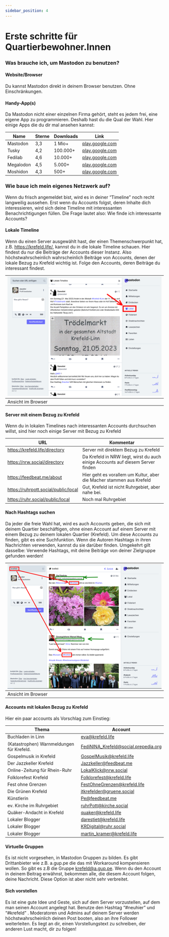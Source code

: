 ```yaml
---
sidebar_position: 4
---
```


Erste schritte für Quartierbewohner.Innen
=========================================

### Was brauche ich, um Mastodon zu benutzen?

#### Website/Browser

Du kannst Mastodon direkt in deinem Browser benutzen. Ohne Einschränkungen.

#### Handy-App(s)

Da Mastodon nicht einer einzelnen Firma gehört, steht es jedem frei, eine eigene App zu programmieren. Deshalb hast du die Qual der Wahl. Hier einige Apps die du dir mal ansehen kannst:

| Name      | Sterne | Downloads | Link |
|-----------|--------|-----------|------|
| Mastodon  | 3,3    | 1 Mio+    | [play.google.com](https://play.google.com/store/apps/details?id=org.joinmastodon.android)    |
| Tusky     | 4,2    | 100.000+  | [play.google.com](https://play.google.com/store/apps/details?id=com.keylesspalace.tusky)     |
| Fedilab   | 4,6    | 10.000+   | [play.google.com](https://play.google.com/store/apps/details?id=app.fedilab.android)         |
| Megalodon | 4,5    | 5.000+    | [play.google.com](https://play.google.com/store/apps/details?id=org.joinmastodon.android.sk) |
| Moshidon  | 4,3    | 500+      | [play.google.com](https://play.google.com/store/apps/details?id=org.joinmastodon.android.moshinda) |


### Wie baue ich mein eigenes Netzwerk auf?

Wenn du frisch angemeldet bist, wird es in deiner “Timeline” noch recht langweilig aussehen. Erst wenn du Accounts folgst, deren Inhalte dich interessieren, wird sich deine Timeline mit interessanten Benachrichtigungen füllen. Die Frage lautet also: Wie finde ich interessante Accounts?

#### Lokale Timeline

Wenn du einen Server ausgewählt hast, der einen Themenschwerpunkt hat, z.B. https://krefeld.life/, kannst du in die lokale Timeline schauen. Hier findest du nur die Beiträge der Accounts dieser Instanz. Also höchstwahrscheinlich wahrscheinlich Beiträge von Accounts, denen der lokale Bezug zu Krefeld wichtig ist. Folge den Accounts, deren Beiträge du interessant findest.

| ![local timeline](pics/local-timeline.png)|
|----------------------------------------------|
| Ansicht im Browser                           |

#### Server mit einem Bezug zu Krefeld

Wenn du in lokalen Timelines nach interessanten Accounts durchsuchen willst, sind hier noch einige Server mit Bezug zu Krefeld

| URL                                  | Kommentar |
|--------------------------------------|-----------|
| https://krefeld.life/directory       | Server mit direktem Bezug zu Krefeld |
| https://nrw.social/directory         | Da Krefeld in NRW liegt, wirst du auch einige Accounts auf diesem Server finden |
| https://feedbeat.me/about            | Hier geht es vorallem um Kultur, aber die Macher stammen aus Krefeld |
| https://ruhrpott.social/public/local | Gut, Krefeld ist nicht Ruhrgebiet, aber nahe bei. |
| https://ruhr.social/public/local     | Noch mal Ruhrgebiet |

#### Nach Hashtags suchen

Da jeder die freie Wahl hat, wird es auch Accounts geben, die sich mit deinem Quartier beschäftigen, ohne einen Account auf einem Server mit einem Bezug zu deinem lokalen Quartier (Krefeld). Um diese Accounts zu finden, gibt es eine Suchfunktion. Wenn die Autoren Hashtags in ihren Nachrichten verwenden, kannst du sie darüber finden. Umgekehrt gilt dasselbe: Verwende Hashtags, mit deine Beiträge von deiner Zielgruppe gefunden werden!

| ![local timeline](pics/hashtags.png)|
|----------------------------------------------|
| Ansicht im Browser                           |


#### Accounts mit lokalen Bezug zu Krefeld

Hier ein paar accounts als Vorschlag zum Einstieg:

| Thema                                     | Account                              |
|-------------------------------------------|--------------------------------------|
| Buchladen in Linn                         | eva@krefeld.life                     |
| (Katastrophen) Warnmeldungen für Krefeld. | FediNINA_Krefeld@social.prepedia.org |
| Gospelmusik in Krefeld                    | GospelMusik@krefeld.life             |
| Der Jazzkeller Krefeld                    | Jazzkeller@feedbeat.me               |
| Online-Zeitung für Rhein-Ruhr             | LokalKlick@nrw.social                |
| Folklorefest Krefeld                      | Folklorefest@krefeld.life            |
| Fest ohne Grenzen                         | FestOhneGrenzen@krefeld.life         |
| Die Grünen Krefeld                        | jtkrefelder@gruene.social            |
| Künstlerin                                | Pe@feedbeat.me                       |
| ev. Kirche im Ruhrgebiet                  | ruhrPott@kirche.social               |
| Quäker-Andacht in Krefeld                 | quaker@krefeld.life                  |
| Lokaler Blogger                           | darestiet@krefeld.life               |
| Lokaler Blogger                           | KRDigital@ruhr.social                |
| Lokaler Blogger                           | martin_kramer@krefeld.life           |

#### Virtuelle Gruppen

Es ist nicht vorgesehen, in Mastodon Gruppen zu bilden. Es gibt Drittanbieter wie z.B. a.gup.pe die das mit Workaround kompensieren wollen. So gibt es z.B die Gruppe krefeld@a.gup.pe. Wenn du den Account in deinem Beitrag erwähnst, bekommen alle, die diesem Account folgen, deine Nachricht. Diese Option ist aber nicht sehr verbreitet.

#### Sich vorstellen

Es ist eine gute Idee und Geste, sich auf dem Server vorzustellen, auf dem man seinen Account angelegt hat. Benutze den Hashtag “#neuhier” und “#krefeld” . Moderatoren und Admins auf deinem Server werden höchstwahrscheinlich deinen Post booten, also an ihre Follower weiterleiten. Es liegt an dir, einen Vorstellungstext zu schreiben, der anderen Lust macht, dir zu folgen!

